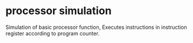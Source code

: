 # processor simulation

Simulation of basic processor function, 
Executes instructions in instruction register according to program counter. 
